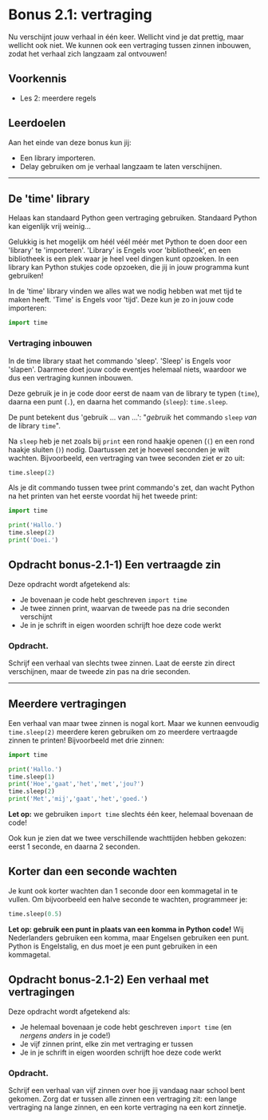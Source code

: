# Bonus 2.1: vertraging

Nu verschijnt jouw verhaal in één keer. Wellicht vind je dat prettig, maar wellicht ook niet. We kunnen ook een vertraging tussen zinnen inbouwen, zodat het verhaal zich langzaam zal ontvouwen!

## Voorkennis

* Les 2: meerdere regels

## Leerdoelen

Aan het einde van deze bonus kun jij:

* Een library importeren.
* Delay gebruiken om je verhaal langzaam te laten verschijnen.

****



## De 'time' library

Helaas kan standaard Python geen vertraging gebruiken. Standaard Python kan eigenlijk vrij weinig...

Gelukkig is het mogelijk om héél véél méér met Python te doen door een 'library' te 'importeren'. 'Library' is Engels voor 'bibliotheek', en een bibliotheek is een plek waar je heel veel dingen kunt opzoeken. In een library kan Python stukjes code opzoeken, die jij in jouw programma kunt gebruiken!

In de 'time' library vinden we alles wat we nodig hebben wat met tijd te maken heeft. 'Time' is Engels voor 'tijd'. Deze kun je zo in jouw code importeren:

```python
import time
```


### Vertraging inbouwen

In de time library staat het commando 'sleep'. 'Sleep' is Engels voor 'slapen'. Daarmee doet jouw code eventjes helemaal niets, waardoor we dus een vertraging kunnen inbouwen.

Deze gebruik je in je code door eerst de naam van de library te typen (`time`), daarna een punt (`.`), en daarna het commando (`sleep`): `time.sleep`.

De punt betekent dus 'gebruik ... van ...': "*gebruik* het commando `sleep` *van* de library `time`".

Na `sleep` heb je net zoals bij `print` een rond haakje openen (`(`) en een rond haakje sluiten (`)`) nodig. Daartussen zet je hoeveel seconden je wilt wachten. Bijvoorbeeld, een vertraging van twee seconden ziet er zo uit:

```python
time.sleep(2)
```

Als je dit commando tussen twee print commando's zet, dan wacht Python na het printen van het eerste voordat hij het tweede print:

```python
import time

print('Hallo.')
time.sleep(2)
print('Doei.')
```


## Opdracht bonus-2.1-1\) Een vertraagde zin

Deze opdracht wordt afgetekend als:

* Je bovenaan je code hebt geschreven `import time`
* Je twee zinnen print, waarvan de tweede pas na drie seconden verschijnt
* Je in je schrift in eigen woorden schrijft hoe deze code werkt

### Opdracht.

Schrijf een verhaal van slechts twee zinnen. Laat de eerste zin direct verschijnen, maar de tweede zin pas na drie seconden.




****

## Meerdere vertragingen

Een verhaal van maar twee zinnen is nogal kort. Maar we kunnen eenvoudig `time.sleep(2)` meerdere keren gebruiken om zo meerdere vertraagde zinnen te printen! Bijvoorbeeld met drie zinnen:


```python
import time

print('Hallo.')
time.sleep(1)
print('Hoe','gaat','het','met','jou?')
time.sleep(2)
print('Met','mij','gaat','het','goed.')
```

**Let op:** we gebruiken `import time` slechts één keer, helemaal bovenaan de code!

Ook kun je zien dat we twee verschillende wachttijden hebben gekozen: eerst 1 seconde, en daarna 2 seconden.

## Korter dan een seconde wachten

Je kunt ook korter wachten dan 1 seconde door een kommagetal in te vullen. Om bijvoorbeeld een halve seconde te wachten, programmeer je:

```python
time.sleep(0.5)
```

**Let op: gebruik een punt in plaats van een komma in Python code!** Wij Nederlanders gebruiken een komma, maar Engelsen gebruiken een punt. Python is Engelstalig, en dus moet je een punt gebruiken in een kommagetal.




## Opdracht bonus-2.1-2\) Een verhaal met vertragingen

Deze opdracht wordt afgetekend als:

* Je helemaal bovenaan je code hebt geschreven `import time` (en _nergens anders_ in je code!)
* Je vijf zinnen print, elke zin met vertraging er tussen
* Je in je schrift in eigen woorden schrijft hoe deze code werkt

### Opdracht.

Schrijf een verhaal van vijf zinnen over hoe jij vandaag naar school bent gekomen. Zorg dat er tussen alle zinnen een vertraging zit: een lange vertraging na lange zinnen, en een korte vertraging na een kort zinnetje.


